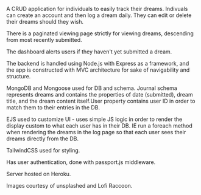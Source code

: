 A CRUD application for individuals to easily track their dreams. Indivuals can create an account and then log a dream daily. They can edit or delete their dreams should they wish.

There is a paginated viewing page strictly for viewing dreams, descending from most recently submitted.

The dashboard alerts users if they haven't yet submitted a dream.


The backend is handled using Node.js with Express as a framework, and the app is constructed with MVC architecture for sake of navigability and structure. 

MongoDB and Mongoose used for DB and schema. Journal schema represents dreams and contains the properties of date (submitted), dream title, and the dream content itself.User property contains user ID in order to match them to their entries in the DB.

EJS used to customize UI - uses simple JS logic in order to render the display custom to what each user has in their DB. IE run a foreach method when rendering the dreams in the log page so that each user sees their dreams directly from the DB.

TailwindCSS used for styling.

Has user authentication, done with passport.js middleware.

Server hosted on Heroku.

Images courtesy of unsplashed and Lofi Raccoon. 
